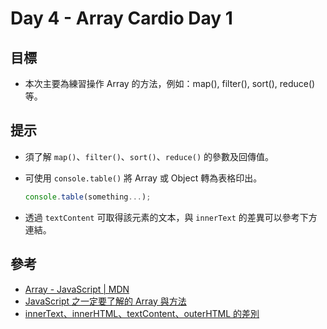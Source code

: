 # Day 4 - Array Cardio Day 1

## 目標

- 本次主要為練習操作 Array 的方法，例如：map(), filter(), sort(), reduce()等。

## 提示

- 須了解 `map()`、`filter()`、`sort()`、`reduce()` 的參數及回傳值。

- 可使用 `console.table()` 將 Array 或 Object 轉為表格印出。
  ```javascript
  console.table(something...);
  ```
  
- 透過 `textContent` 可取得該元素的文本，與 `innerText` 的差異可以參考下方連結。

## 參考
- [Array - JavaScript | MDN](https://developer.mozilla.org/zh-TW/docs/Web/JavaScript/Reference/Global_Objects/Array)
- [JavaScript 之一定要了解的 Array 與方法](https://ithelp.ithome.com.tw/users/20104175/ironman/2584)
- [innerText、innerHTML、textContent、outerHTML 的差別](https://orandigo.github.io/blog/2020/03/22/20200322-innerText-innerHTML-textContent-outerHTML/)